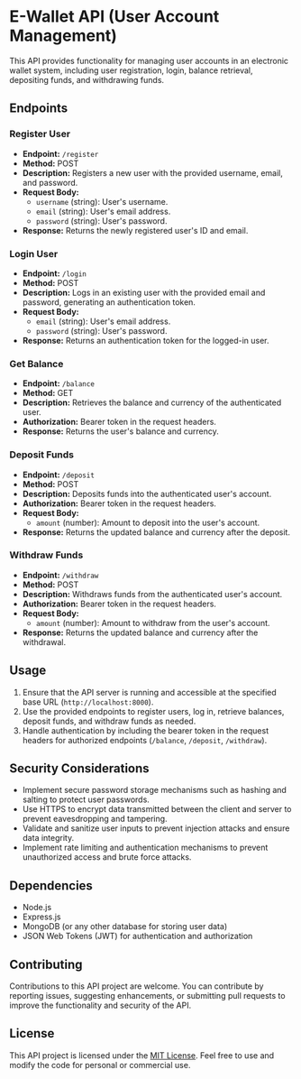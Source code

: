 # E-Wallet API (User Account Management)

This API provides functionality for managing user accounts in an electronic wallet system, including user registration, login, balance retrieval, depositing funds, and withdrawing funds.

## Endpoints

### Register User

- **Endpoint:** `/register`
- **Method:** POST
- **Description:** Registers a new user with the provided username, email, and password.
- **Request Body:**
  - `username` (string): User's username.
  - `email` (string): User's email address.
  - `password` (string): User's password.
- **Response:** Returns the newly registered user's ID and email.

### Login User

- **Endpoint:** `/login`
- **Method:** POST
- **Description:** Logs in an existing user with the provided email and password, generating an authentication token.
- **Request Body:**
  - `email` (string): User's email address.
  - `password` (string): User's password.
- **Response:** Returns an authentication token for the logged-in user.

### Get Balance

- **Endpoint:** `/balance`
- **Method:** GET
- **Description:** Retrieves the balance and currency of the authenticated user.
- **Authorization:** Bearer token in the request headers.
- **Response:** Returns the user's balance and currency.

### Deposit Funds

- **Endpoint:** `/deposit`
- **Method:** POST
- **Description:** Deposits funds into the authenticated user's account.
- **Authorization:** Bearer token in the request headers.
- **Request Body:**
  - `amount` (number): Amount to deposit into the user's account.
- **Response:** Returns the updated balance and currency after the deposit.

### Withdraw Funds

- **Endpoint:** `/withdraw`
- **Method:** POST
- **Description:** Withdraws funds from the authenticated user's account.
- **Authorization:** Bearer token in the request headers.
- **Request Body:**
  - `amount` (number): Amount to withdraw from the user's account.
- **Response:** Returns the updated balance and currency after the withdrawal.

## Usage

1. Ensure that the API server is running and accessible at the specified base URL (`http://localhost:8000`).
2. Use the provided endpoints to register users, log in, retrieve balances, deposit funds, and withdraw funds as needed.
3. Handle authentication by including the bearer token in the request headers for authorized endpoints (`/balance`, `/deposit`, `/withdraw`).

## Security Considerations

- Implement secure password storage mechanisms such as hashing and salting to protect user passwords.
- Use HTTPS to encrypt data transmitted between the client and server to prevent eavesdropping and tampering.
- Validate and sanitize user inputs to prevent injection attacks and ensure data integrity.
- Implement rate limiting and authentication mechanisms to prevent unauthorized access and brute force attacks.

## Dependencies

- Node.js
- Express.js
- MongoDB (or any other database for storing user data)
- JSON Web Tokens (JWT) for authentication and authorization

## Contributing

Contributions to this API project are welcome. You can contribute by reporting issues, suggesting enhancements, or submitting pull requests to improve the functionality and security of the API.

## License

This API project is licensed under the [MIT License](LICENSE). Feel free to use and modify the code for personal or commercial use.